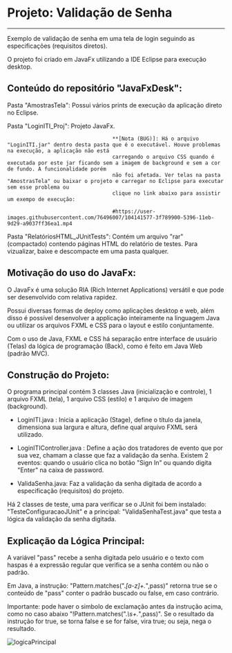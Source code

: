 # Projeto: Validação de Senha
-----------------------------

Exemplo de validação de senha em uma tela de login seguindo as especificações (requisitos diretos).

O projeto foi criado em JavaFx utilizando a IDE Eclipse para execução desktop.


Conteúdo do repositório "JavaFxDesk":
-------------------------------------

Pasta "AmostrasTela":                 Possui vários prints de execução da aplicação direto no Eclipse.

Pasta "LoginITI_Proj":                Projeto JavaFx.

                                      **[Nota (BUG)]: Há o arquivo "LoginITI.jar" dentro desta pasta que é o executável. Houve problemas na execução, a aplicação não está 
                                      carregando o arquivo CSS quando é executada por este jar ficando sem a imagem de background e sem a cor de fundo. A funcionalidade porém 
                                      não foi afetada. Ver telas na pasta "AmostrasTela" ou baixar o projeto e carregar no Eclipse para executar sem esse problema ou
                                      clique no link abaixo para assistir um exempo de execução:
                                      
                                      #https://user-images.githubusercontent.com/76496007/104141577-3f789900-5396-11eb-9d29-a9037ff36ea1.mp4
                                      

Pasta "RelatóriosHTML_JUnitTests":    Contém um arquivo "rar" (compactado) contendo páginas HTML do relatório de testes. Para vizualizar, baixe e descompacte em uma pasta
                                      qualquer.


Motivação do uso do JavaFx:
---------------------------

O JavaFx é uma solução RIA (Rich Internet Applications) versátil e que pode ser desenvolvido com relativa rapidez.

Possui diversas formas de deploy como aplicações desktop e web, além disso é possível desenvolver a applicação inteiramente na linguagem Java ou utilizar os arquivos FXML e CSS para o layout e estilo conjuntamente.

Com o uso de Java, FXML e CSS há separação entre interface de usuário (Telas) da lógica de programação (Back), como é feito em Java Web (padrão MVC).


Construção do Projeto:
----------------------

O programa principal contém 3 classes Java (inicialização e controle), 1 arquivo FXML (tela), 1 arquivo CSS (estilo) e 1 arquivo de imagem (background).

- LoginITI.java :             Inicia a aplicação (Stage), define o título da janela, dimensiona sua largura e altura, define qual arquivo FXML será utilizado.
                         
- LoginITIController.java :   Define a ação dos tratadores de evento que por sua vez, chamam a classe que faz a validação da senha.
                              Existem 2 eventos: quando o usuário clica no botão "Sign In" ou quando digita "Enter" na caixa de password.
                       
- ValidaSenha.java:           Faz a validação da senha digitada de acordo a especificação (requisitos) do projeto.                          
                          

Há 2 classes de teste, uma para verificar se o JUnit foi bem instalado: "TesteConfiguracaoJUnit" e a principal: "ValidaSenhaTest.java" que testa a lógica da validação da senha digitada.



Explicação da Lógica Principal:
-------------------------------

A variável "pass" recebe a senha digitada pelo usuário e o texto com haspas é a expressão regular que verifica se a senha contém ou não o padrão.

Em Java, a instrução: "Pattern.matches(".*[a-z]+.*",pass)" retorna true se o conteúdo de "pass" conter o padrão buscado ou false, em caso contrário.

Importante: pode haver o simbolo de exclamação antes da instrução acima, como no caso abaixo "!Pattern.matches(".*\\s+.*",pass)". Se o resultado da instrução for true, 
            se torna false e se for false, vira true; ou seja, nega o resultado.
            
 
![logicaPrincipal](https://user-images.githubusercontent.com/76496007/104141132-ed367880-5393-11eb-8272-1c0ecdf5b16b.png)
